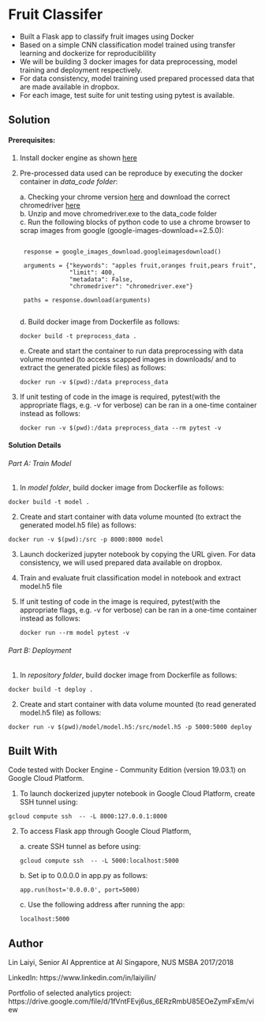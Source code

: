# Fruit Classifer  

- Built a Flask app to classify fruit images using Docker
- Based on a simple CNN classification model trained using transfer learning and dockerize for reproduciblility
- We will be building 3 docker images for data preprocessing, model training and deployment respectively. 
- For data consistency, model training used prepared processed data that are made available in dropbox.
- For each image, test suite for unit testing using pytest is available.

## Solution

#### Prerequisites:

1. Install docker engine as shown [here](https://docs.docker.com/install/)

2. Pre-processed data used can be reproduce by executing the docker container in *data_code folder*:

	a. Checking your chrome version [here](https://www.whatismybrowser.com/detect/what-version-of-chrome-do-i-have) and download the correct chromedriver [here](http://chromedriver.chromium.org/downloads)   
	b. Unzip and move chromedriver.exe to the data_code folder   
	c. Run the following blocks of python code to use a chrome browser to scrap images from google (google-images-download==2.5.0):

	<pre><code> 	
	response = google_images_download.googleimagesdownload()   

	arguments = {"keywords": "apples fruit,oranges fruit,pears fruit",
				 "limit": 400,
				 "metadata": False,
				 "chromedriver": "chromedriver.exe"}   

	paths = response.download(arguments) 
	</code></pre>	
	
	d. Build docker image from Dockerfile as follows:   

	<pre><code>docker build -t preprocess_data .</code></pre>  

	e. Create and start the container to run data preprocessing with data volume mounted (to access scapped images in downloads/ and to extract the generated pickle files) as follows:   
	
	<pre><code>docker run -v $(pwd):/data preprocess_data</code></pre>   

3. If unit testing of code in the image is required, pytest(with the appropriate flags, e.g. -v for verbose) can be ran in a one-time container instead as follows:
	
	<pre><code>docker run -v $(pwd):/data preprocess_data --rm pytest -v</code></pre>     	

#### Solution Details 	

###### Part A: Train Model

1. In *model folder*, build docker image from Dockerfile as follows:

<pre><code>docker build -t model .</code></pre>

2. Create and start container with data volume mounted (to extract the generated model.h5 file) as follows:

<pre><code>docker run -v $(pwd):/src -p 8000:8000 model</code></pre>

3. Launch dockerized jupyter notebook by copying the URL given. For data consistency, we will used prepared data available on dropbox.

4. Train and evaluate fruit classification model in notebook and extract model.h5 file 

3. If unit testing of code in the image is required, pytest(with the appropriate flags, e.g. -v for verbose) can be ran in a one-time container instead as follows:
	
	<pre><code>docker run --rm model pytest -v</code></pre> 

###### Part B: Deployment

1. In *repository folder*, build docker image from Dockerfile as follows:

<pre><code>docker build -t deploy .</code></pre>

2. Create and start container with data volume mounted (to read generated model.h5 file) as follows:

<pre><code>docker run -v $(pwd)/model/model.h5:/src/model.h5 -p 5000:5000 deploy</code></pre>

## Built With

Code tested with Docker Engine - Community Edition (version 19.03.1) on Google Cloud Platform.

1. To launch dockerized jupyter notebook in Google Cloud Platform, create SSH tunnel using:

<pre><code>gcloud compute ssh <instance_name> -- -L 8000:127.0.0.1:8000</code></pre>

2. To access Flask app through Google Cloud Platform,   
	
	a. create SSH tunnel as before using:   
	
	<pre><code>gcloud compute ssh <instance_name> -- -L 5000:localhost:5000</code></pre>   

	b. Set ip to 0.0.0.0 in app.py as follows:    

	<pre><code>app.run(host='0.0.0.0', port=5000)</code></pre>   

	c. Use the following address after running the app:    

	<pre><code>localhost:5000</code></pre>   

## Author

<p>Lin Laiyi, Senior AI Apprentice at AI Singapore, NUS MSBA 2017/2018</p>
<p>LinkedIn: https://www.linkedin.com/in/laiyilin/</p>
<p>Portfolio of selected analytics project: https://drive.google.com/file/d/1fVntFEvj6us_6ERzRmbU85EOeZymFxEm/view</p>
